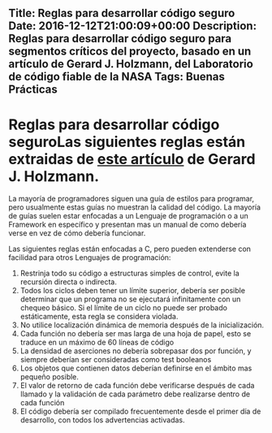 Title: Reglas para desarrollar código seguro
Date: 2016-12-12T21:00:09+00:00
Description: Reglas para desarrollar código seguro para segmentos críticos del proyecto, basado en un artículo de Gerard J. Holzmann, del Laboratorio de código fiable de la NASA
Tags: Buenas Prácticas
---
# Reglas para desarrollar código seguroLas siguientes reglas están extraidas de [este artículo](http://spinroot.com/gerard/pdf/P10.pdf) de Gerard J. Holzmann. 

La mayoría de programadores siguen una guía de estilos para programar, pero usualmente estas guías no muestran la calidad del código. La mayoría de guías suelen estar enfocadas a un Lenguaje de programación o a un Framework en específico y presentan mas un manual de como debería verse en vez de cómo debería funcionar.

Las siguientes reglas están enfocadas a C, pero pueden extenderse con facilidad para otros Lenguajes de programación:

1. Restrinja todo su código a estructuras simples de control, evite la recursión directa o indirecta.
1. Todos los ciclos deben tener un límite superior, debería ser posible determinar que un programa no se ejecutará infinitamente con un chequeo básico. Si el límite de un ciclo no puede ser probado estáticamente, esta regla se considera violada.
1. No utilice localización dinámica de memoria después de la inicialización.
1. Cada función no debería ser mas larga de una hoja de papel, esto se traduce en un máximo de 60 líneas de código
1. La densidad de aserciones no debería sobrepasar dos por función, y siempre deberían ser consideradas como test booleanos
1. Los objetos que contienen datos deberían definirse en el ámbito mas pequeño posible.
1. El valor de retorno de cada función debe verificarse después de cada llamado y la validación de cada parámetro debe realizarse dentro de cada función
1. El código debería ser compilado frecuentemente desde el primer día de desarrollo, con todos los advertencias activadas.